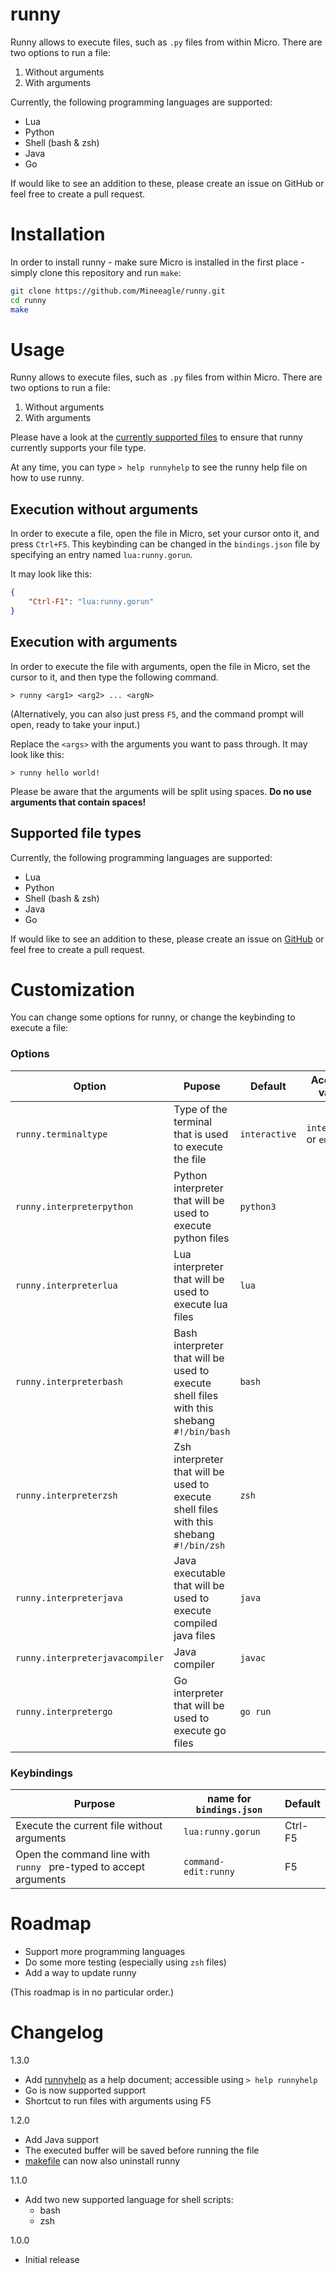 # runny
Runny allows to execute files, such as `.py` files from within Micro. There are two options to run a file:

1. Without arguments
2. With arguments

Currently, the following programming languages are supported:

- Lua
- Python
- Shell (bash & zsh)
- Java
- Go

If would like to see an addition to these, please create an issue on GitHub or feel free to create a pull request.

# Installation

In order to install runny - make sure Micro is installed in the first place - simply clone this repository and run `make`:

```bash
git clone https://github.com/Mineeagle/runny.git
cd runny
make
```

# Usage

Runny allows to execute files, such as `.py` files from within Micro. There are two options to run a file:
1. Without arguments
2. With arguments

Please have a look at the [currently supported files](#supported-file-types) to ensure that runny currently supports your file type.

At any time, you can type `> help runnyhelp` to see the runny help file on how to use runny.

## Execution without arguments

In order to execute a file, open the file in Micro, set your cursor onto it, and press `Ctrl+F5`. This keybinding can be changed in the `bindings.json` file by specifying an entry named `lua:runny.gorun`.

It may look like this:

```json
{
    "Ctrl-F1": "lua:runny.gorun"
}
```

## Execution with arguments

In order to execute the file with arguments, open the file in Micro, set the cursor to it, and then type the following command.

```
> runny <arg1> <arg2> ... <argN>
```

(Alternatively, you can also just press `F5`, and the command prompt will open, ready to take your input.)

Replace the `<args>` with the arguments you want to pass through. It may look like this:

```
> runny hello world!
```

Please be aware that the arguments will be split using spaces. **Do no use arguments that contain spaces!**

## Supported file types

Currently, the following programming languages are supported:

- Lua
- Python
- Shell (bash & zsh)
- Java
- Go

If would like to see an addition to these, please create an issue on [GitHub](https://github.com/Mineeagle/runny) or feel free to create a pull request.

# Customization

You can change some options for runny, or change the keybinding to execute a file:

### Options

| Option                          | Pupose                                                                                    | Default       | Accepted values             |
|---------------------------------|-------------------------------------------------------------------------------------------|---------------|-----------------------------|
| `runny.terminaltype`            | Type of the terminal that is used to execute the file                                     | `interactive` | `interactive` or `emulator` |
| `runny.interpreterpython`       | Python interpreter that will be used to execute python files                              | `python3`     |                             |
| `runny.interpreterlua`          | Lua interpreter that will be used to execute lua files                                    | `lua`         |                             |
| `runny.interpreterbash`         | Bash interpreter that will be used to execute shell files with this shebang `#!/bin/bash` | `bash`        |                             |
| `runny.interpreterzsh`          | Zsh interpreter that will be used to execute shell files with this shebang `#!/bin/zsh`   | `zsh`         |                             |
| `runny.interpreterjava`         | Java executable that will be used to execute compiled java files                          | `java`        |                             |
| `runny.interpreterjavacompiler` | Java compiler                                                                             | `javac`       |                             |
| `runny.interpretergo`           | Go interpreter that will be used to execute go files                                      | `go run`      |                             |

### Keybindings

| Purpose                                                           | name for `bindings.json` | Default |
|-------------------------------------------------------------------|--------------------------|---------|
| Execute the current file without arguments                        | `lua:runny.gorun`        | Ctrl-F5 |
| Open the command line with `runny ` pre-typed to accept arguments | `command-edit:runny`     | F5      |

# Roadmap

- Support more programming languages
- Do some more testing (especially using `zsh` files)
- Add a way to update runny

(This roadmap is in no particular order.)

# Changelog

1.3.0
- Add [runnyhelp](./help/runnyhelp.md) as a help document; accessible using `> help runnyhelp`
- Go is now supported support
- Shortcut to run files with arguments using F5

1.2.0
- Add Java support
- The executed buffer will be saved before running the file
- [makefile](./makefile) can now also uninstall runny

1.1.0
- Add two new supported language for shell scripts:
    - bash
    - zsh

1.0.0
- Initial release
